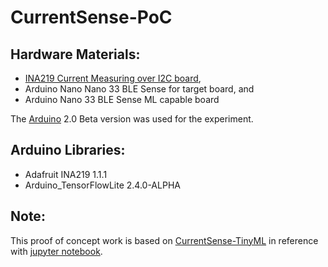 # CurrentSense-PoC
## Hardware Materials:
* [INA219 Current Measuring over I2C board](https://www.adafruit.com/product/904),
* Arduino Nano  Nano 33 BLE Sense for target board, and
* Arduino Nano 33 BLE Sense ML capable board

The [Arduino](https://www.arduino.cc/en/software) 2.0 Beta version was used for the experiment.
## Arduino Libraries:
* Adafruit INA219 1.1.1
* Arduino_TensorFlowLite 2.4.0-ALPHA


## Note:
This proof of concept work is based on [CurrentSense-TinyML](https://github.com/Santandersecurityresearch/CurrentSense-TinyML) in reference with [jupyter notebook](https://colab.research.google.com/github/Santandersecurityresearch/CurrentSense-TinyML/blob/main/TinyML-CurrentSense-Writeup.ipynb).